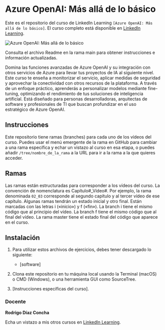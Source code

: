 # Azure OpenAI: Más allá de lo básico


Este es el repositorio del curso de LinkedIn Learning `[Azure OpenAI: Más allá de lo básico]`. El curso completo está disponible en [LinkedIn Learning][lil-course-url].

![Azure OpenAI: Más allá de lo básico][lil-thumbnail-url] 

Consulta el archivo Readme en la rama main para obtener instrucciones e información actualizadas.

Domina las funciones avanzadas de Azure OpenAI y su integración con otros servicios de Azure para llevar tus proyectos de IA al siguiente nivel. Este curso te enseña a monitorizar el servicio, aplicar medidas de seguridad y aprovechar la conectividad con otros recursos de la plataforma. A través de un enfoque práctico, aprenderás a personalizar modelos mediante fine-tuning, optimizando el rendimiento de tus soluciones de inteligencia artificial. Está diseñado para personas desarrolladoras, arquitectas de software y profesionales de TI que buscan profundizar en el uso estratégico de Azure OpenAI.

## Instrucciones

Este repositorio tiene ramas (branches) para cada uno de los vídeos del curso. Puedes usar el menú emergente de la rama en GitHub para cambiar a una rama específica y echar un vistazo al curso en esa etapa, o puedes añadir `/tree/nombre_de_la_rama` a la URL para ir a la rama a la que quieres acceder.

## Ramas

Las ramas están estructuradas para corresponder a los vídeos del curso. La convención de nomenclatura es Capítulo#_Vídeo#. Por ejemplo, la rama denominada `02_03` corresponde al segundo capítulo y al tercer vídeo de ese capítulo. Algunas ramas tendrán un estado inicial y otro final. Están marcadas con las letras i («inicio») y f («fin»). La branch i tiene el mismo código que al principio del vídeo. La branch f tiene el mismo código que al final del vídeo. La rama master tiene el estado final del código que aparece en el curso.

## Instalación

1. Para utilizar estos archivos de ejercicios, debes tener descargado lo siguiente:
   - [software]

2. Clona este repositorio en tu máquina local usando la Terminal (macOS) o CMD (Windows), o una herramienta GUI como SourceTree.
3. [Instrucciones específicas del curso].

### Docente

**Rodrigo Díaz Concha**

Echa un vistazo a mis otros cursos en [LinkedIn Learning](https://www.linkedin.com/learning/instructors/rodrigo-diaz-concha).

[0]: # (Replace these placeholder URLs with actual course URLs)
[lil-course-url]: https://www.linkedin.com/learning/azure-openai-mas-alla-de-lo-basico-24606337/profundiza-en-a-tecnologia-de-azure-openai?
[lil-thumbnail-url]:https://media.licdn.com/dms/image/v2/D4E0DAQEpuvSlLZms-A/learning-public-crop_675_1200/learning-public-crop_675_1200/0/1736776256306?e=2147483647&v=beta&t=8sngatM7d11HZ0Hy_zwvZA5rt6szmRCQwTeWuahszUE
[1]: # (End of ES-Instruction ###############################################################################################)
